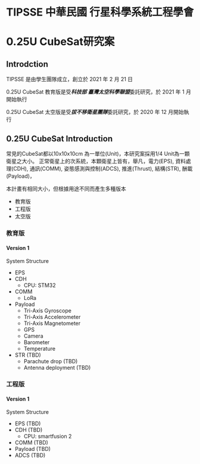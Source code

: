 # TIPSSE 中華民國 行星科學系統工程學會 
# 0.25U CubeSat研究案

## Introdction
TIPSSE 是由學生團隊成立，創立於 2021 年 2 月 21 日

0.25U CubeSat 教育版是受***科技部 臺灣太空科學聯盟***委託研究，於 2021 年 1 月開始執行

0.25U CubeSat 太空版是受***拔不移衛星團隊***委託研究，於 2020 年 12 月開始執行


## 0.25U CubeSat Introduction
常見的CubeSat都以10x10x10cm 為一單位(Unit)，本研究案採用1/4 Unit為一顆衛星之大小。
正常衛星上的次系統，本顆衛星上皆有，舉凡，電力(EPS), 資料處理(CDH), 通訊(COMM), 姿態感測與控制(ADCS), 推進(Thrust), 結構(STR), 酬載(Payload)，

本計畫有相同大小，但根據用途不同而產生多種版本
- 教育版
- 工程版
- 太空版

### 教育版
#### Version 1
System Structure
- EPS
- CDH
  - CPU: STM32  
- COMM
  - LoRa
- Payload
  -  Tri-Axis Gyroscope
  -  Tri-Axis Accelerometer
  -  Tri-Axis Magnetometer
  -  GPS
  -  Camera
  -  Barometer
  -  Temperature
- STR (TBD)
  - Parachute drop (TBD)
  - Antenna deployment (TBD)

### 工程版
#### Version 1
System Structure
- EPS (TBD)
- CDH (TBD)
  - CPU: smartfusion 2
- COMM (TBD)
- Payload (TBD)
- ADCS (TBD)
